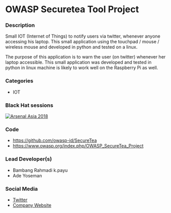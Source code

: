
# OWASP Securetea Tool Project

### Description
Small IOT (Internet of Things) to notify users via twitter, whenever anyone accessing his laptop. This small application using the touchpad / mouse / wireless mouse and developed in python and tested on a linux.

The purpose of this application is to warn the user (on twitter) whenever her laptop accessible. This small application was developed and tested in python in linux machine is likely to work well on the Raspberry Pi as well.

### Categories
* IOT


### Black Hat sessions
[![Arsenal Asia 2018]()](http://www.toolswatch.org/2018/01/black-hat-arsenal-asia-2018-great-lineup/)

### Code 
* https://github.com/owasp-id/SecureTea
* https://www.owasp.org/index.php/OWASP_SecureTea_Project

### Lead Developer(s)
* Bambang Rahmadi k.payu
* Ade Yoseman 

### Social Media 
* [Twitter](https://twitter.com/OwaspJakarta/)
* [Company Website](https://owasp.or.id/) 

